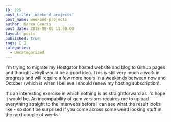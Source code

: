 ```yaml
---
ID: 225
post_title: 'Weekend projects'
post_name: weekend-projects
author: Karen Geerts
post_date: 2018-08-05 11:00:00
layout: posts
published: true
tags: [ ]
categories:
  - Uncategorized
---
```

I'm trying to migrate my Hostgator hosted website and blog to Github pages and thought Jekyll would be a good idea. This is still very much a work in progress and will require a few more hours in a weekends between now and October (which is when I believe I should renew my hosting subscription).
<!--more-->

It's an interesting exercise in which nothing is as straightforward as I'd hope it would be. An incompability of gem versions requires me to upload everything straight to the interwebs before I can see what the result looks like - so don't be surprised if you come across some weird looking stuff in the next couple of weeks!